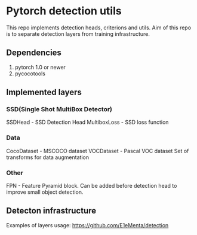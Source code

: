 # Pytorch detection utils
This repo implements detection heads, criterions and utils. Aim of this repo is to separate detection layers from training infrastructure.

## Dependencies
1. pytorch 1.0 or newer
2. pycocotools

## Implemented layers

### SSD(Single Shot MultiBox Detector)
SSDHead - SSD Detection Head
MultiboxLoss - SSD loss function

### Data
CocoDataset - MSCOCO dataset
VOCDataset - Pascal VOC dataset
Set of transforms for data augmentation

### Other
FPN - Feature Pyramid block. Can be added before detection head to improve small object detection.

## Detecton infrastructure
Examples of layers usage: https://github.com/E1eMenta/detection